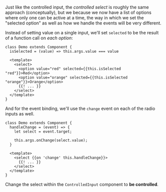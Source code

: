 Just like the controlled input, the _controlled select_ is roughly the same approach (conceptually), but we because we now have a list of options where only one can be active at a time, the way in which we set the "selected option" as well as how we handle the events will be very different.

Instead of setting value on a single input, we'll set `selected` to be the result of a function call on _each option_:
```gjs
class Demo extends Component {
  isSelected = (value) => this.args.value === value

  <template>
    <select>
      <option value="red" selected={{this.isSelected "red"}}>Red</option>
      <option value="orange" selected={{this.isSelected "orange"}}>Orange</option>
      {{! ... }}
    </select>
  </template>
}
```

And for the event binding, we'll use the `change` event on each of the radio inputs as well.
```gjs
class Demo extends Component {
  handleChange = (event) => {
    let select = event.target;

    this.args.onChange(select.value);
  }

  <template>
    <select {{on 'change' this.handleChange}}>
      {{! ... }}
    </select>
  </template>
}
```

<p class="call-to-play">
  Change the select within the <code>ControlledInput</code> component 
  to <strong>be controlled</strong>.
</p>


